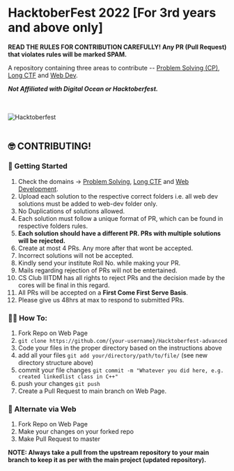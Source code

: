 # HacktoberFest 2022 [For 3rd years and above only]
**READ THE RULES FOR CONTRIBUTION CAREFULLY! Any PR (Pull Request) that violates rules will be marked SPAM.**

A repository containing three areas to contribute -- [Problem Solving (CP)](cp), [Long CTF](long-ctf) and [Web Dev](webdev).

***Not Affiliated with Digital Ocean or Hacktoberfest.***

<br/><br/>
<picture>
  <source media="(prefers-color-scheme: dark)" srcset="logo-hacktoberfest-dark.png">
  <source media="(prefers-color-scheme: light)" srcset="logo-hacktoberfest-light.png">
  <img alt="Hacktoberfest">
</picture>
<br/><br/>

## :nerd_face: CONTRIBUTING!

### :rocket: Getting Started
1. Check the domains -> [Problem Solving](cp), [Long CTF](mini-ctf) and [Web Development](webdev).
2. Upload each solution to the respective correct folders i.e. all web dev solutions must be added to web-dev folder only.
3. No Duplications of solutions allowed.
4. Each solution must follow a unique format of PR, which can be found in respective folders rules.
5. **Each solution should have a different PR. PRs with multiple solutions will be rejected.**
6. Create at most 4 PRs. Any more after that wont be accepted.
7. Incorrect solutions will not be accepted.
8. Kindly send your institute Roll No. while making your PR.
9. Mails regarding rejection of PRs will not be entertained.
10. CS Club IIITDM has all rights to reject PRs and the decision made by the cores will be final in this regard.
11. All PRs will be accepted on a **First Come First Serve Basis**. 
12. Please give us 48hrs at max to respond to submitted PRs.


### :man_shrugging: How To:

1. Fork Repo on Web Page
2. `git clone https://github.com/{your-username}/Hacktoberfest-advanced`
3. Code your files in the proper directory based on the instructions above
4. add all your files `git add your/directory/path/to/file/` (see new directory structure above)
5. commit your file changes `git commit -m "Whatever you did here, e.g. created linkedlist class in C++"`
6. push your changes `git push`
7. Create a Pull Request to main branch on Web Page. 

### :ghost: Alternate via Web

1. Fork Repo on Web Page
2. Make your changes on your forked repo
3. Make Pull Request to master

**NOTE: Always take a pull from the upstream repository to your main branch to keep it as per with the main project (updated repository).**
